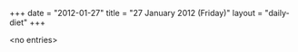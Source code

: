 +++
date = "2012-01-27"
title = "27 January 2012 (Friday)"
layout = "daily-diet"
+++


\<no entries\>
